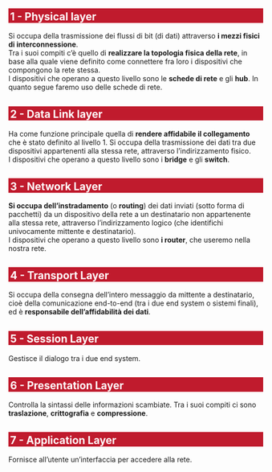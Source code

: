 <style>
	h2
	{
		padding-top: 0.7%;
		padding-left: 0.7%;
		padding-right: auto;
		padding-bottom: auto;
		width: 100%;
		color: white;
		background-color: #C01B2D;
	}
</style>
## 1 - Physical layer
Si occupa della trasmissione dei flussi di bit (di dati) attraverso **i mezzi fisici di interconnessione**.<br>
Tra i suoi compiti c’è quello di **realizzare la topologia fisica della rete**, in base alla quale viene definito come connettere fra loro i dispositivi che compongono la rete stessa.<br>
I dispositivi che operano a questo livello sono le **schede di rete** e gli **hub**. In quanto segue faremo uso delle schede di rete.

## 2 - Data Link layer
Ha come funzione principale quella di **rendere affidabile il collegamento** che è stato definito al livello 1. Si occupa della trasmissione dei dati tra due dispositivi appartenenti alla stessa rete, attraverso l’indirizzamento fisico.<br>
I dispositivi che operano a questo livello sono i **bridge** e gli **switch**.

## 3 - Network Layer
**Si occupa dell’instradamento** (o **routing**) dei dati inviati (sotto forma di pacchetti) da un dispositivo della rete a un destinatario non appartenente alla stessa rete, attraverso l’indirizzamento logico (che identifichi univocamente mittente e destinatario).<br>
I dispositivi che operano a questo livello sono **i router**, che useremo nella nostra rete. 

## 4 - Transport Layer
Si occupa della consegna dell’intero messaggio da mittente a destinatario, cioè della comunicazione end-to-end (tra i due end system o sistemi finali), ed è **responsabile dell’affidabilità dei dati**.

## 5 - Session Layer
Gestisce il dialogo tra i due end system.

## 6 - Presentation Layer
Controlla la sintassi delle informazioni scambiate. Tra i suoi compiti ci sono **traslazione**, **crittografia** e **compressione**.

## 7 - Application Layer
Fornisce all’utente un’interfaccia per accedere alla rete.